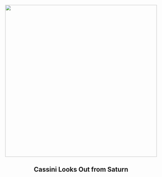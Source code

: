 
<p align="center"><img src="https://apod.nasa.gov/apod/image/2212/SaturnInsideOut2_cassini_960.jpg" width="500" height="500"></p>
<h2 align="center"> Cassini Looks Out from Saturn </h2>
